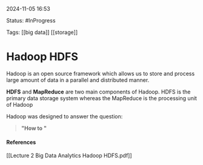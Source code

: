 
2024-11-05 16:53

Status: #InProgress

Tags: [[big data]] [[storage]] 

# Hadoop HDFS

Hadoop is an open source framework which allows us to store and process large amount of data in a parallel and distributed manner.

**HDFS** and **MapReduce** are two main components of Hadoop. HDFS is the primary data storage system whereas the MapReduce is the processing unit of Hadoop

Hadoop was designed to answer the question:
>**"How to "**



#### References
[[Lecture 2 Big Data Analytics Hadoop HDFS.pdf]]
